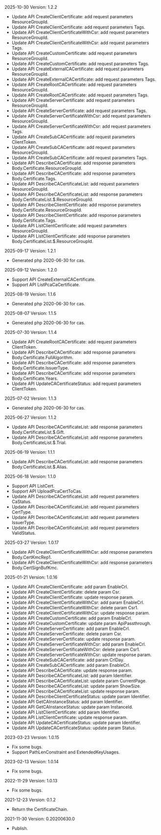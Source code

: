 2025-10-30 Version: 1.2.2
- Update API CreateClientCertificate: add request parameters ResourceGroupId.
- Update API CreateClientCertificate: add request parameters Tags.
- Update API CreateClientCertificateWithCsr: add request parameters ResourceGroupId.
- Update API CreateClientCertificateWithCsr: add request parameters Tags.
- Update API CreateCustomCertificate: add request parameters ResourceGroupId.
- Update API CreateCustomCertificate: add request parameters Tags.
- Update API CreateExternalCACertificate: add request parameters ResourceGroupId.
- Update API CreateExternalCACertificate: add request parameters Tags.
- Update API CreateRootCACertificate: add request parameters ResourceGroupId.
- Update API CreateRootCACertificate: add request parameters Tags.
- Update API CreateServerCertificate: add request parameters ResourceGroupId.
- Update API CreateServerCertificate: add request parameters Tags.
- Update API CreateServerCertificateWithCsr: add request parameters ResourceGroupId.
- Update API CreateServerCertificateWithCsr: add request parameters Tags.
- Update API CreateSubCACertificate: add request parameters ClientToken.
- Update API CreateSubCACertificate: add request parameters ResourceGroupId.
- Update API CreateSubCACertificate: add request parameters Tags.
- Update API DescribeCACertificate: add response parameters Body.Certificate.ResourceGroupId.
- Update API DescribeCACertificate: add response parameters Body.Certificate.Tags.
- Update API DescribeCACertificateList: add request parameters ResourceGroupId.
- Update API DescribeCACertificateList: add response parameters Body.CertificateList.$.ResourceGroupId.
- Update API DescribeClientCertificate: add response parameters Body.Certificate.ResourceGroupId.
- Update API DescribeClientCertificate: add response parameters Body.Certificate.Tags.
- Update API ListClientCertificate: add request parameters ResourceGroupId.
- Update API ListClientCertificate: add response parameters Body.CertificateList.$.ResourceGroupId.


2025-09-17 Version: 1.2.1
- Generated php 2020-06-30 for cas.

2025-09-12 Version: 1.2.0
- Support API CreateExternalCACertificate.
- Support API ListPcaCaCertificate.


2025-08-19 Version: 1.1.6
- Generated php 2020-06-30 for cas.

2025-08-07 Version: 1.1.5
- Generated php 2020-06-30 for cas.

2025-07-30 Version: 1.1.4
- Update API CreateRootCACertificate: add request parameters ClientToken.
- Update API DescribeCACertificate: add response parameters Body.Certificate.FullAlgorithm.
- Update API DescribeCACertificate: add response parameters Body.Certificate.IssuerType.
- Update API DescribeCACertificate: add response parameters Body.Certificate.Years.
- Update API UpdateCACertificateStatus: add request parameters ClientToken.


2025-07-02 Version: 1.1.3
- Generated php 2020-06-30 for cas.

2025-06-27 Version: 1.1.2
- Update API DescribeCACertificateList: add response parameters Body.CertificateList.$.Gift.
- Update API DescribeCACertificateList: add response parameters Body.CertificateList.$.Trial.


2025-06-19 Version: 1.1.1
- Update API DescribeCACertificateList: add response parameters Body.CertificateList.$.Alias.


2025-06-18 Version: 1.1.0
- Support API ListCert.
- Support API UploadPcaCertToCas.
- Update API DescribeCACertificateList: add request parameters CaStatus.
- Update API DescribeCACertificateList: add request parameters CertType.
- Update API DescribeCACertificateList: add request parameters IssuerType.
- Update API DescribeCACertificateList: add request parameters ValidStatus.


2025-03-27 Version: 1.0.17
- Update API CreateClientCertificateWithCsr: add response parameters Body.CertKmcRep1.
- Update API CreateClientCertificateWithCsr: add response parameters Body.CertSignBufKmc.


2025-01-21 Version: 1.0.16
- Update API CreateClientCertificate: add param EnableCrl.
- Update API CreateClientCertificate: delete param Csr.
- Update API CreateClientCertificate: update response param.
- Update API CreateClientCertificateWithCsr: add param EnableCrl.
- Update API CreateClientCertificateWithCsr: delete param Csr1.
- Update API CreateClientCertificateWithCsr: update response param.
- Update API CreateCustomCertificate: add param EnableCrl.
- Update API CreateCustomCertificate: update param ApiPassthrough.
- Update API CreateServerCertificate: add param EnableCrl.
- Update API CreateServerCertificate: delete param Csr.
- Update API CreateServerCertificate: update response param.
- Update API CreateServerCertificateWithCsr: add param EnableCrl.
- Update API CreateServerCertificateWithCsr: delete param Csr1.
- Update API CreateServerCertificateWithCsr: update response param.
- Update API CreateSubCACertificate: add param CrlDay.
- Update API CreateSubCACertificate: add param EnableCrl.
- Update API DescribeCACertificate: update response param.
- Update API DescribeCACertificateList: add param Identifier.
- Update API DescribeCACertificateList: update param CurrentPage.
- Update API DescribeCACertificateList: update param ShowSize.
- Update API DescribeCACertificateList: update response param.
- Update API DescribeClientCertificateStatus: update param Identifier.
- Update API GetCAInstanceStatus: add param Identifier.
- Update API GetCAInstanceStatus: update param InstanceId.
- Update API ListClientCertificate: add param Identifier.
- Update API ListClientCertificate: update response param.
- Update API UpdateCACertificateStatus: update param Identifier.
- Update API UpdateCACertificateStatus: update param Status.


2023-03-23 Version: 1.0.15
- Fix some bugs.
- Support PathLenConstraint and ExtendedKeyUsages.

2023-02-13 Version: 1.0.14
- Fix some bugs.

2022-11-29 Version: 1.0.13
- Fix some bugs.

2021-12-23 Version: 0.1.2
- Return the CertificateChain.

2021-11-30 Version: 0.20200630.0
- Publish.

